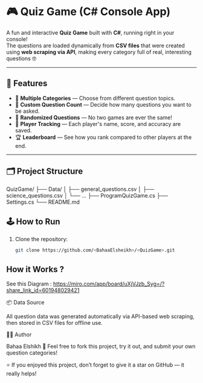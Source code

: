 # 🎮 Quiz Game (C# Console App)

A fun and interactive **Quiz Game** built with **C#**, running right in your console!  
The questions are loaded dynamically from **CSV files** that were created using **web scraping via API**, making every category full of real, interesting questions 🤓  

---

## 🚀 Features

- 🧩 **Multiple Categories** — Choose from different question topics.  
- 🎯 **Custom Question Count** — Decide how many questions you want to be asked.  
- 🧠 **Randomized Questions** — No two games are ever the same!  
- 👤 **Player Tracking** — Each player's name, score, and accuracy are saved.  
- 🏆 **Leaderboard** — See how you rank compared to other players at the end.  

---

## 🗂️ Project Structure
QuizGame/
├── Data/
│ ├── general_questions.csv
│ ├── science_questions.csv
│ └── ...
├── ProgramQuizGame.cs
├── Settings.cs
└── README.md


## 🕹️ How to Run


1. Clone the repository:
   ```bash
   git clone https://github.com/<BahaaElsheikh>/<QuizGame>.git

## How it Works ? 

See this Diagram :
https://miro.com/app/board/uXjVJzb_Syg=/?share_link_id=601948029421


📦 Data Source

All question data was generated automatically via API-based web scraping, then stored in CSV files for offline use.

   
🧑‍💻 Author

Bahaa Elshikh
💬 Feel free to fork this project, try it out, and submit your own question categories!


⭐ If you enjoyed this project, don’t forget to give it a star on GitHub — it really helps!




